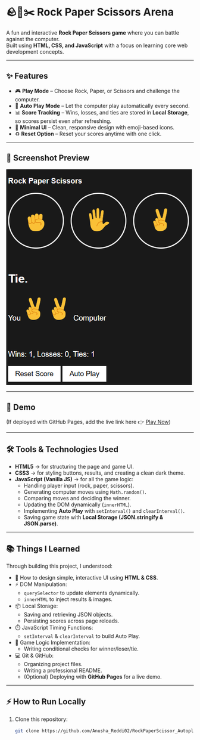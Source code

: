 # 🪨📄✂️ Rock Paper Scissors Arena

A fun and interactive **Rock Paper Scissors game** where you can battle against the computer.  
Built using **HTML, CSS, and JavaScript** with a focus on learning core web development concepts.

---

## ✨ Features
- 🎮 **Play Mode** – Choose Rock, Paper, or Scissors and challenge the computer.  
- 🤖 **Auto Play Mode** – Let the computer play automatically every second.  
- 📊 **Score Tracking** – Wins, losses, and ties are stored in **Local Storage**, so scores persist even after refreshing.  
- 🎨 **Minimal UI** – Clean, responsive design with emoji-based icons.  
- ♻️ **Reset Option** – Reset your scores anytime with one click.  

---

## 📸 Screenshot Preview
![Rock Paper Scissors Preview](screenshot.png)

---

## 🚀 Demo
(If deployed with GitHub Pages, add the live link here 👉 [Play Now](https://your-username.github.io/rps-arena/))

---

## 🛠️ Tools & Technologies Used
- **HTML5** → for structuring the page and game UI.  
- **CSS3** → for styling buttons, results, and creating a clean dark theme.  
- **JavaScript (Vanilla JS)** → for all the game logic:
  - Handling player input (rock, paper, scissors).  
  - Generating computer moves using `Math.random()`.  
  - Comparing moves and deciding the winner.  
  - Updating the DOM dynamically (`innerHTML`).  
  - Implementing **Auto Play** with `setInterval()` and `clearInterval()`.  
  - Saving game state with **Local Storage (JSON.stringify & JSON.parse)**.  

---

## 📚 Things I Learned
Through building this project, I understood:
- 🎨 How to design simple, interactive UI using **HTML & CSS**.  
- ⚡ DOM Manipulation:
  - `querySelector` to update elements dynamically.  
  - `innerHTML` to inject results & images.  
- 📦 Local Storage:
  - Saving and retrieving JSON objects.  
  - Persisting scores across page reloads.  
- ⏱️ JavaScript Timing Functions:
  - `setInterval` & `clearInterval` to build Auto Play.  
- 🧩 Game Logic Implementation:
  - Writing conditional checks for winner/loser/tie.  
- 💻 Git & GitHub:
  - Organizing project files.  
  - Writing a professional README.  
  - (Optional) Deploying with **GitHub Pages** for a live demo.  

---

## ⚡ How to Run Locally
1. Clone this repository:
   ```bash
   git clone https://github.com/Anusha_Reddi02/RockPaperScissor_Autoplay.git
